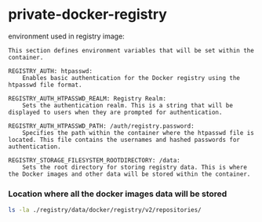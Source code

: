 # private-docker-registry



environment used in registry image:

    This section defines environment variables that will be set within the container.

    REGISTRY_AUTH: htpasswd:
        Enables basic authentication for the Docker registry using the htpasswd file format.

    REGISTRY_AUTH_HTPASSWD_REALM: Registry Realm:
        Sets the authentication realm. This is a string that will be displayed to users when they are prompted for authentication.

    REGISTRY_AUTH_HTPASSWD_PATH: /auth/registry.password:
        Specifies the path within the container where the htpasswd file is located. This file contains the usernames and hashed passwords for authentication.

    REGISTRY_STORAGE_FILESYSTEM_ROOTDIRECTORY: /data:
        Sets the root directory for storing registry data. This is where the Docker images and other data will be stored within the container.


### Location where all the docker images data will be stored

```bash
ls -la ./registry/data/docker/registry/v2/repositories/
```
